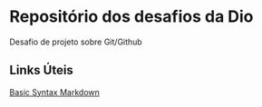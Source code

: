 # Repositório dos desafios da Dio

 Desafio de projeto sobre Git/Github


## Links Úteis 
[Basic Syntax Markdown](https://www.markdownguide.org/basic-syntax/) 
